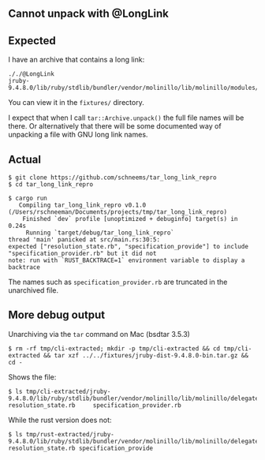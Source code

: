 ## Cannot unpack with @LongLink

## Expected

I have an archive that contains a long link:

```
././@LongLink
jruby-9.4.8.0/lib/ruby/stdlib/bundler/vendor/molinillo/lib/molinillo/modules/specification_provider.
```

You can view it in the `fixtures/` directory.

I expect that when I call `tar::Archive.unpack()` the full file names will be there. Or alternatively that there will be some documented way of unpacking a file with GNU long link names.

## Actual

```
$ git clone https://github.com/schneems/tar_long_link_repro
$ cd tar_long_link_repro
```

```
$ cargo run
   Compiling tar_long_link_repro v0.1.0 (/Users/rschneeman/Documents/projects/tmp/tar_long_link_repro)
    Finished `dev` profile [unoptimized + debuginfo] target(s) in 0.24s
     Running `target/debug/tar_long_link_repro`
thread 'main' panicked at src/main.rs:30:5:
expected ["resolution_state.rb", "specification_provide"] to include "specification_provider.rb" but it did not
note: run with `RUST_BACKTRACE=1` environment variable to display a backtrace
```

The names such as `specification_provider.rb` are truncated in the unarchived file.

## More debug output

Unarchiving via the `tar` command on Mac (bsdtar 3.5.3)

```
$ rm -rf tmp/cli-extracted; mkdir -p tmp/cli-extracted && cd tmp/cli-extracted && tar xzf ../../fixtures/jruby-dist-9.4.8.0-bin.tar.gz && cd -
```

Shows the file:

```
$ ls tmp/cli-extracted/jruby-9.4.8.0/lib/ruby/stdlib/bundler/vendor/molinillo/lib/molinillo/delegates
resolution_state.rb		specification_provider.rb
```

While the rust version does not:

```
$ ls tmp/rust-extracted/jruby-9.4.8.0/lib/ruby/stdlib/bundler/vendor/molinillo/lib/molinillo/delegates
resolution_state.rb	specification_provide
```
